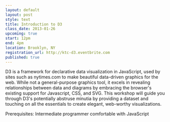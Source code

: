 ```yaml
---
layout: default
layout: post
style: text
title: Introduction to D3
class_date: 2013-01-26
upcoming: true
start: 12pm
end: 4pm
location: Brooklyn, NY
registration_url: http://ktc-d3.eventbrite.com
published: true
---
```


D3 is a framework for declarative data visualization in JavaScript, used by sites such as nytimes.com to make beautiful data-driven graphics for the web. While not a general-purpose graphics tool, it excels in revealing relationships between data and diagrams by embracing the browser's existing support for Javascript, CSS, and SVG. This workshop will guide you through D3's potentially abstruse minutia by providing a dataset and touching on all the essentials to create elegant, web-worthy visualizations.

Prerequisites: Intermediate programmer comfortable with JavaScript